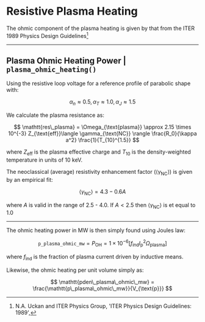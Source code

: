 # Resistive Plasma Heating

The ohmic component of the plasma heating is given by that from the ITER 1989 Physics Design Guidelines[^1]

-------------------

## Plasma Ohmic Heating Power | `plasma_ohmic_heating()`

Using the resistive loop voltage for a reference profile of parabolic shape with:

$$
\alpha_n \approx 0.5, \alpha_T \approx 1.0,  \alpha_J \approx 1.5
$$

We calculate the plasma resistance as:

$$
\mathtt{res\_plasma} = \Omega_{\text{plasma}} \approx 2.15 \times 10^{-3} Z_{\text{eff}}\langle \gamma_{\text{NC}} \rangle \frac{R_0}{\kappa a^2} \frac{1}{T_{10}^{1.5}}
$$

where $Z_{\text{eff}}$ is the plasma effective charge and $T_{10}$ is the density-weighted temperature in units of 10 keV.

The neoclassical (average) resistivity enhancement factor $\left(\langle \gamma_{\text{NC}} \rangle \right)$ is given by an empirical fit:

$$
\langle \gamma_{\text{NC}} \rangle = 4.3 -0.6A
$$

where $A$ is valid in the range of 2.5 - 4.0. If $A < 2.5$ then $\langle \gamma_{\text{NC}}\rangle$ is et equal to 1.0

---------------

The ohmic heating power in MW is then simply found using Joules law:

$$
\mathtt{p\_plasma\_ohmic\_mw} = P_{\text{OH}} = 1\times 10^{-6} \left[f_{\text{ind}}I_{\text{p}}^2\Omega_{\text{plasma}}\right]
$$

where $f_{\text{ind}}$ is the fraction of plasma current driven by inductive means.

Likewise, the ohmic heating per unit volume simply as:

$$
\mathtt{pden\_plasma\_ohmic\_mw} = \frac{\mathtt{p\_plasma\_ohmic\_mw}}{V_{\text{p}}}
$$


[^1]: N.A. Uckan and ITER Physics Group, 'ITER Physics Design Guidelines: 1989',
